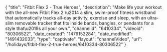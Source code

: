 {
    "title": "Fitbit Flex 2 - True Heroes",
    "description": "Make life your workout with the all-new Fitbit Flex 2 \u2014 a slim, swim-proof fitness wristband that automatically tracks all-day activity, exercise and sleep, with an ultra-slim removable tracker that fits inside bands, bangles, or pendants for a style that\u2019s all your own.",
    "channelid": "6410334",
    "videoid": "80306522",
    "date_created": "1479152284",
    "date_modified": "1491432033",
    "type": "captivate",
    "layout": "channelVideo",
    "url": "\/holidays\/fitbit-flex-2-true-heroes\/6410334-80306522"
}
